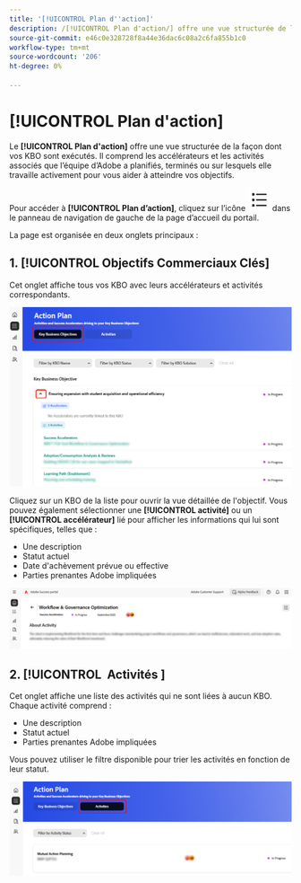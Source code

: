 ```yaml
---
title: '[!UICONTROL Plan d''action]'
description: /[!UICONTROL Plan d'action/] offre une vue structurée de la façon dont vos KBO sont exécutés. Il comprend les accélérateurs et les activités associés que l’équipe d’Adobe a planifiés, terminés ou sur lesquels elle travaille activement pour vous aider à atteindre vos objectifs.
source-git-commit: e46c0e328728f8a44e36dac6c08a2c6fa855b1c0
workflow-type: tm+mt
source-wordcount: '206'
ht-degree: 0%

---
```



# [!UICONTROL Plan d&#39;action]

Le **[!UICONTROL Plan d&#39;action]** offre une vue structurée de la façon dont vos KBO sont exécutés. Il comprend les accélérateurs et les activités associés que l’équipe d’Adobe a planifiés, terminés ou sur lesquels elle travaille activement pour vous aider à atteindre vos objectifs.

Pour accéder à **[!UICONTROL Plan d’action]**, cliquez sur l’icône ![action-plan-icon](/help/adobe-success-portal/assets/action-plan-icon.png) dans le panneau de navigation de gauche de la page d’accueil du portail.

La page est organisée en deux onglets principaux :

## &#x200B;1. [!UICONTROL Objectifs Commerciaux Clés]

Cet onglet affiche tous vos KBO avec leurs accélérateurs et activités correspondants.

![plan-d’action-kbo-tab](/help/adobe-success-portal/assets/action-plan-kbo-tab.png)

Cliquez sur un KBO de la liste pour ouvrir la vue détaillée de l&#39;objectif. Vous pouvez également sélectionner une **[!UICONTROL activité]** ou un **[!UICONTROL accélérateur]** lié pour afficher les informations qui lui sont spécifiques, telles que :

* Une description
* Statut actuel
* Date d&#39;achèvement prévue ou effective
* Parties prenantes Adobe impliquées

![plan-d’action-kbo-tab-about-activity](/help/adobe-success-portal/assets/action-plan-kbo-tab-about-activity.png)

## &#x200B;2. [!UICONTROL &#x200B; Activités &#x200B;]

Cet onglet affiche une liste des activités qui ne sont liées à aucun KBO. Chaque activité comprend :

* Une description
* Statut actuel
* Parties prenantes Adobe impliquées

Vous pouvez utiliser le filtre disponible pour trier les activités en fonction de leur statut.

![plan d’action-activity-tab](/help/adobe-success-portal/assets/action-plan-activity-tab.png)
